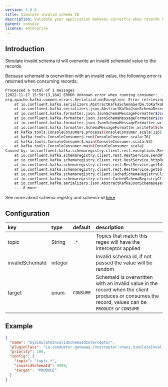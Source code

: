 ```yaml
---
version: 3.0.0
title: Simulate invalid schema ID
description: Validate your application behaves correctly when records have an invalid schema id.
parent: console
license: enterprise
---
```


## Introduction

Simulate invalid schema id will overwrite an invalid schemaId value to the records.

Because schemaId is overwritten with an invalid value, the following error is returned when consuming records:

```bash
Processed a total of 1 messages
[2022-11-17 15:59:13,184] ERROR Unknown error when running consumer:  (kafka.tools.ConsoleConsumer$)
org.apache.kafka.common.errors.SerializationException: Error retrieving JSON schema for id 999
	at io.confluent.kafka.serializers.AbstractKafkaSchemaSerDe.toKafkaException(AbstractKafkaSchemaSerDe.java:259)
	at io.confluent.kafka.serializers.json.AbstractKafkaJsonSchemaDeserializer.deserialize(AbstractKafkaJsonSchemaDeserializer.java:182)
	at io.confluent.kafka.formatter.json.JsonSchemaMessageFormatter$JsonSchemaMessageDeserializer.deserialize(JsonSchemaMessageFormatter.java:130)
	at io.confluent.kafka.formatter.json.JsonSchemaMessageFormatter$JsonSchemaMessageDeserializer.deserialize(JsonSchemaMessageFormatter.java:103)
	at io.confluent.kafka.formatter.json.JsonSchemaMessageFormatter.writeTo(JsonSchemaMessageFormatter.java:94)
	at io.confluent.kafka.formatter.SchemaMessageFormatter.writeTo(SchemaMessageFormatter.java:181)
	at kafka.tools.ConsoleConsumer$.process(ConsoleConsumer.scala:116)
	at kafka.tools.ConsoleConsumer$.run(ConsoleConsumer.scala:76)
	at kafka.tools.ConsoleConsumer$.main(ConsoleConsumer.scala:53)
	at kafka.tools.ConsoleConsumer.main(ConsoleConsumer.scala)
Caused by: io.confluent.kafka.schemaregistry.client.rest.exceptions.RestClientException: Schema 999 not found; error code: 40403
	at io.confluent.kafka.schemaregistry.client.rest.RestService.sendHttpRequest(RestService.java:301)
	at io.confluent.kafka.schemaregistry.client.rest.RestService.httpRequest(RestService.java:371)
	at io.confluent.kafka.schemaregistry.client.rest.RestService.getId(RestService.java:840)
	at io.confluent.kafka.schemaregistry.client.rest.RestService.getId(RestService.java:813)
	at io.confluent.kafka.schemaregistry.client.CachedSchemaRegistryClient.getSchemaByIdFromRegistry(CachedSchemaRegistryClient.java:294)
	at io.confluent.kafka.schemaregistry.client.CachedSchemaRegistryClient.getSchemaBySubjectAndId(CachedSchemaRegistryClient.java:417)
	at io.confluent.kafka.serializers.json.AbstractKafkaJsonSchemaDeserializer.deserialize(AbstractKafkaJsonSchemaDeserializer.java:119)
	... 8 more
```

See more about schema registry and schema-id [here](https://www.conduktor.io/blog/what-is-the-schema-registry-and-why-do-you-need-to-use-it/)

## Configuration

| key             | type    | default   | description                                                                                                                                        |
|:----------------|:--------|:----------|:---------------------------------------------------------------------------------------------------------------------------------------------------|
| topic           | String  | `.*`      | Topics that match this regex will have the interceptor applied                                                                                     |
| invalidSchemaId | integer |           | Invalid schema id, if not passed the value will be random                                                                                          |
| target          | enum    | `CONSUME` | SchemaId is overwritten with an invalid value in the record when the client produces or consumes the record, values can be `PRODUCE` or  `CONSUME` |

## Example

```json
{
  "name": "mySimulateInvalidSchemaIdInterceptor",
  "pluginClass": "io.conduktor.gateway.interceptor.chaos.SimulateInvalidSchemaIdPlugin",
  "priority": 100,
  "config": {
    "topic": "topic.*",
    "invalidSchemaId": 9999,
    "target": "PRODUCE"
  }
}
```